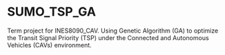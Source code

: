 # SUMO_TSP_GA
Term project for INES8090_CAV.
Using Genetic Algorithm (GA) to optimize the Transit Signal Priority (TSP) under the Connected and Autonomous Vehicles (CAVs) environment.

